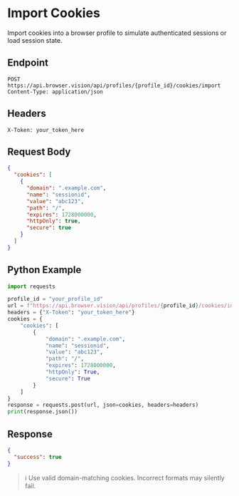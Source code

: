 # Import Cookies

Import cookies into a browser profile to simulate authenticated sessions or load session state.

## Endpoint

```
POST https://api.browser.vision/api/profiles/{profile_id}/cookies/import
Content-Type: application/json
```

## Headers

```
X-Token: your_token_here
```

## Request Body

```json
{
  "cookies": [
    {
      "domain": ".example.com",
      "name": "sessionid",
      "value": "abc123",
      "path": "/",
      "expires": 1728000000,
      "httpOnly": true,
      "secure": true
    }
  ]
}
```

## Python Example

```python
import requests

profile_id = "your_profile_id"
url = f"https://api.browser.vision/api/profiles/{profile_id}/cookies/import"
headers = {"X-Token": "your_token_here"}
cookies = {
    "cookies": [
        {
            "domain": ".example.com",
            "name": "sessionid",
            "value": "abc123",
            "path": "/",
            "expires": 1728000000,
            "httpOnly": True,
            "secure": True
        }
    ]
}
response = requests.post(url, json=cookies, headers=headers)
print(response.json())
```

## Response

```json
{
  "success": true
}
```

> ℹ️ Use valid domain-matching cookies. Incorrect formats may silently fail.